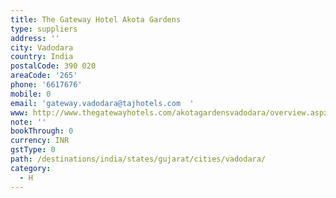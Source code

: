 ```yaml
---
title: The Gateway Hotel Akota Gardens
type: suppliers
address: ''
city: Vadodara
country: India
postalCode: 390 020
areaCode: '265'
phone: '6617676'
mobile: 0
email: 'gateway.vadodara@tajhotels.com  '
www: http://www.thegatewayhotels.com/akotagardensvadodara/overview.aspx
note: ''
bookThrough: 0
currency: INR
gstType: 0
path: /destinations/india/states/gujarat/cities/vadodara/
category:
  - H
---
```


